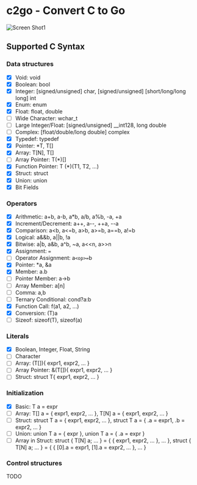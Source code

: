 # c2go - Convert C to Go

![Screen Shot1](https://user-images.githubusercontent.com/396972/160951673-30ec62ae-2981-4cdf-a1ab-bc7fcb6f7475.png)

## Supported C Syntax

### Data structures

- [x] Void: void
- [x] Boolean: bool
- [x] Integer: [signed/unsigned] char, [signed/unsigned] [short/long/long long] int
- [x] Enum: enum
- [x] Float: float, double
- [ ] Wide Character: wchar_t
- [ ] Large Integer/Float: [signed/unsigned] __int128, long double
- [ ] Complex: [float/double/long double] complex
- [x] Typedef: typedef
- [x] Pointer: *T, T[]
- [x] Array: T[N], T[]
- [ ] Array Pointer: T(*)[]
- [x] Function Pointer: T (*)(T1, T2, ...)
- [x] Struct: struct
- [x] Union: union
- [x] Bit Fields

### Operators

- [x] Arithmetic: a+b, a-b, a*b, a/b, a%b, -a, +a
- [x] Increment/Decrement: a++, a--, ++a, --a
- [x] Comparison: a<b, a<=b, a>b, a>=b, a==b, a!=b
- [x] Logical: a&&b, a||b, !a
- [x] Bitwise: a|b, a&b, a^b, ~a, a<<n, a>>n
- [x] Assignment: `=`
- [ ] Operator Assignment: a`<op>=`b
- [x] Pointer: *a, &a
- [x] Member: a.b
- [ ] Pointer Member: a->b
- [ ] Array Member: a[n]
- [ ] Comma: a,b
- [ ] Ternary Conditional: cond?a:b
- [x] Function Call: f(a1, a2, ...)
- [x] Conversion: (T)a
- [ ] Sizeof: sizeof(T), sizeof(a)

### Literals

- [x] Boolean, Integer, Float, String
- [ ] Character
- [ ] Array: (T[]){ expr1, expr2, ... }
- [ ] Array Pointer: &(T[]){ expr1, expr2, ... }
- [ ] Struct: struct T{ expr1, expr2, ... }

### Initialization

- [x] Basic: T a = expr
- [ ] Array: T[] a = { expr1, expr2, ... }, T[N] a = { expr1, expr2, ... }
- [ ] Struct: struct T a = { expr1, expr2, ... }, struct T a = { .a = expr1, .b = expr2, ... }
- [ ] Union: union T a = { expr }, union T a = { .a = expr }
- [ ] Array in Struct: struct { T[N] a; ... } = { { expr1, expr2, ... }, ... }, struct { T[N] a; ... } = { { [0].a = expr1, [1].a = expr2, ... }, ... }

### Control structures

TODO
